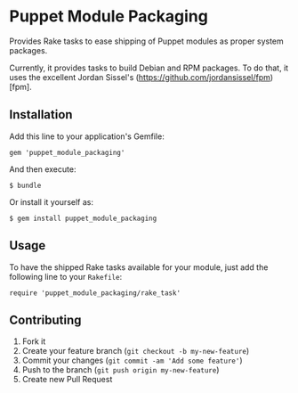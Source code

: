 # Puppet Module Packaging

Provides Rake tasks to ease shipping of Puppet modules as proper system
packages.

Currently, it provides tasks to build Debian and RPM packages. To do that, it
uses the excellent Jordan Sissel's (https://github.com/jordansissel/fpm)[fpm].

## Installation

Add this line to your application's Gemfile:

    gem 'puppet_module_packaging'

And then execute:

    $ bundle

Or install it yourself as:

    $ gem install puppet_module_packaging

## Usage

To have the shipped Rake tasks available for your module, just add the
following line to your `Rakefile`:

    require 'puppet_module_packaging/rake_task'

## Contributing

1. Fork it
2. Create your feature branch (`git checkout -b my-new-feature`)
3. Commit your changes (`git commit -am 'Add some feature'`)
4. Push to the branch (`git push origin my-new-feature`)
5. Create new Pull Request
